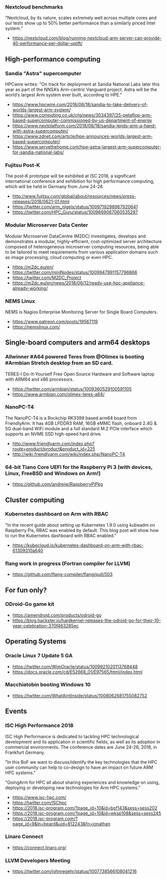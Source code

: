 ### Nextcloud benchmarks

"Nextcloud, by its nature, scales extremely well across multiple cores 
and our tests show up to 50% better performance than a similarly priced Intel system."

* https://nextcloud.com/blog/running-nextcloud-arm-server-can-provide-40-performance-per-dollar-uplift/

## High-performance computing

### Sandia "Astra" supercomputer

HPCwire writes: "On track for deployment at Sandia National Labs later this year as part of the NNSA’s Arm-centric Vanguard project, Astra will be the world’s largest Arm system ever built, according to HPE."

* https://www.hpcwire.com/2018/06/18/sandia-to-take-delivery-of-worlds-largest-arm-system/
* https://www.computing.co.uk/ctg/news/3034397/25-petaflop-arm-based-supercomputer-commissioned-by-us-department-of-energy
* https://www.nextplatform.com/2018/06/18/sandia-lends-arm-a-hand-with-astra-supercomputer/
* https://www.zdnet.com/article/hpe-announces-worlds-largest-arm-based-supercomputer/
* https://www.servethehome.com/hpe-astra-largest-arm-supercomputer-for-sandia-national-labs/

### Fujitsu Post-K

The post-K prototype will be exhibited at ISC 2018, a significant international conference and exhibition for high performance computing, which will be held in Germany from June 24-28.

* http://www.fujitsu.com/global/about/resources/news/press-releases/2018/0621-01.html
* https://twitter.com/arm_nigels/status/1009719298967920641
* https://twitter.com/HPC_Guru/status/1009669067060535297

### Modular Microserver Data Center

Modular Microserver DataCentre (M2DC) investigates, develops and demonstrates a modular, highly-efficient, cost-optimized server architecture composed of heterogeneous microserver computing resources, being able to be tailored to meet requirements from various application domains such as image processing, cloud computing or even HPC.


* https://m2dc.eu/en/
* https://twitter.com/miniNodes/status/1009947991157796866
* https://twitter.com/M2DC_Project
* https://m2dc.eu/en/news/2018/06/12/ready-use-hpc-appliance-already-working/

### NEMS Linux

NEMS is Nagios Enterprise Monitoring Server for Single Board Computers.

* https://www.patreon.com/posts/19567119
* https://nemslinux.com/

## Single-board computers and arm64 desktops

### Allwinner #A64 powered Teres from @Olimex is booting #Armbian Stretch desktop from an SD card.

TERES-I Do-It-Yourself Free Open Source Hardware and Software laptop with ARM64 and x86 processors.

* https://twitter.com/armbian/status/1009360529100591105
* https://www.armbian.com/olimex-teres-a64/

### NanoPC-T4

The NanoPC-T4 is a Rockchip RK3399 based arm64 board from FriendlyArm. It has 4GB LPDDR3 RAM, 16GB eMMC flash, onboard 2.4G & 5G dual-band WiFi module and a full standard M.2 PCIe interface which supports an NVME SSD high-speed hard drive.

* http://www.friendlyarm.com/index.php?route=product/product&product_id=225
* http://wiki.friendlyarm.com/wiki/index.php/NanoPC-T4

### 64-bit Tiano Core UEFI for the Raspberry Pi 3 (with devices, Linux, FreeBSD and Windows on Arm!)

* https://github.com/andreiw/RaspberryPiPkg

## Cluster computing

### Kubernetes dashboard on Arm with RBAC

"In the recent guide about setting up Kubernetes 1.9.0 using kubeadm on Raspberry Pis, RBAC was enabled by default. This blog post will show how to run the Kubernetes dashboard with RBAC enabled."

* https://kubecloud.io/kubernetes-dashboard-on-arm-with-rbac-61309310a640




### flang work in progress (Fortran compiler for LLVM)

* https://github.com/flang-compiler/flang/pull/503

## For fun only?

### ODroid-Go game kit

* https://ameridroid.com/products/odroid-go
* https://blog.hackster.io/hardkernel-releases-the-odroid-go-for-their-10-year-celebration-370f483285ec

## Operating Systems

### Oracle Linux 7 Update 5 GA

* https://twitter.com/WimOracle/status/1009921020113768448
* https://docs.oracle.com/cd/E52668_01/E97565/html/index.html

### Macchiatobin booting Windows 10

* https://twitter.com/WhatAintInside/status/1008062681755082752

## Events

### ISC High Performance 2018

ISC High Performance is dedicated to tackling HPC technological development and its application in scientific fields, as well as its adoption in commercial environments. The conference dates are June 24-28, 2018, in Frankfurt Germany.

"In this BoF we want to discuss/identify the key technologies that the HPC user community can help to co-design to have an impact on future ARM HPC systems."

"GoingArm for HPC all about sharing experiences and knowledge on using, deploying or developing new technologies for Arm HPC systems."

* https://www.isc-hpc.com/
* https://twitter.com/ISChpc
* https://2018.isc-program.com/?page_id=10&id=bof143&sess=sess202
* https://2018.isc-program.com/?page_id=10&id=wksp108&sess=sess245
* https://2018.isc-program.com/?page_id=9&ln=beard&uid=812243&fn=jonathan

### Linaro Connect

* https://connect.linaro.org/

### LLVM Developers Meeting

* https://twitter.com/johnregehr/status/1007738566108041216
